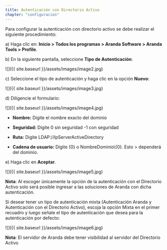 ```yaml
---
title: Autenticación con Directorio Activo
chapter: "configuracion"
---
```


Para configurar la autenticación con directorio activo se debe realizar el siguiente procedimiento:

a)  Haga clic en: **Inicio \> Todos los programas \> Aranda Software \> Aranda Tools \> Profile**.

b)  En la siguiente pantalla, seleccione **Tipo de Autenticación**:

![]({{ site.baseurl }}/assets/images/image2.jpg)

c)  Seleccione el tipo de autenticación y haga clic en la opción **Nuevo**:

![]({{ site.baseurl }}/assets/images/image3.jpg)

d)  Diligencie el formulario:

![]({{ site.baseurl }}/assets/images/image4.jpg)

-   **Nombre:** Digite el nombre exacto del dominio

-   **Seguridad:** Digite 0 sin seguridad -1 con seguridad

-   **Ruta:** Digite LDAP://IpServerActiveDirectory

-   **Cadena de usuario:** Digite {0} o NombreDominio\\{0}. Esto > dependerá del dominio.

e)  Haga clic en **Aceptar**.

![]({{ site.baseurl }}/assets/images/image5.jpg)

**Nota**: Al escoger únicamente la opción de la autenticación con el
Directorio Activo solo será posible ingresar a las soluciones de Aranda
con dicha autenticación.

Si desear tener un tipo de autenticación mixta (Autenticación Aranda y
Autenticación con el Directorio Activo), escoja la opción Mixta en el
primer recuadro y luego señale el tipo de autenticación que desea para
la autenticación por defecto:

![]({{ site.baseurl }}/assets/images/image6.jpg)

**Nota**: El servidor de Aranda debe tener visibilidad al servidor del Directorio Activo

